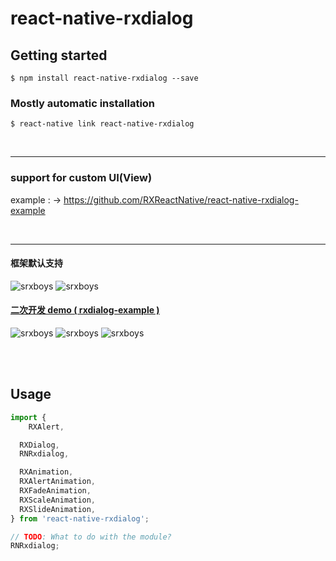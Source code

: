 
# react-native-rxdialog

## Getting started

`$ npm install react-native-rxdialog --save`

### Mostly automatic installation

`$ react-native link react-native-rxdialog`

<br />

---

### support for custom UI(View)

example : -> https://github.com/RXReactNative/react-native-rxdialog-example

<br />

---


#### 框架默认支持
![srxboys](https://github.com/RXReactNative/react-native-rxdialog/blob/master/screen_img/1.png)
![srxboys](https://github.com/RXReactNative/react-native-rxdialog/blob/master/screen_img/2.png)

#### [ 二次开发 demo ( rxdialog-example ) ](https://github.com/RXReactNative/react-native-rxdialog-example)
![srxboys](https://github.com/RXReactNative/react-native-rxdialog/blob/master/screen_img/3.png)
![srxboys](https://github.com/RXReactNative/react-native-rxdialog/blob/master/screen_img/4.png)
![srxboys](https://github.com/RXReactNative/react-native-rxdialog/blob/master/screen_img/5.png)

<br /><br />

## Usage
```javascript
import {
	RXAlert,

  RXDialog,
  RNRxdialog,

  RXAnimation,
  RXAlertAnimation,
  RXFadeAnimation,
  RXScaleAnimation,
  RXSlideAnimation,
} from 'react-native-rxdialog';

// TODO: What to do with the module?
RNRxdialog;
```
  
